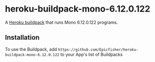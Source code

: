 # heroku-buildpack-mono-6.12.0.122

A [Heroku buildpack](http://devcenter.heroku.com/articles/buildpack) that runs Mono 6.12.0.122 programs.

## Installation

To use the Buildpack, add `https://github.com/Epicfisher/heroku-buildpack-mono-6.12.0.122` to your App's list of Buildpacks
